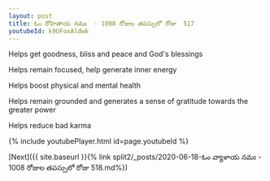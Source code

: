 ```yaml
---
layout: post
title: ఓం రోహితాయ నమః  - 1008 రోజుల తపస్సులో రోజు  517
youtubeId: k9UFoxAldwk
---
```

 
 
Helps get goodness, bliss and peace and God's blessings
 
Helps remain focused, help generate inner energy 
 
Helps boost physical and mental health 
 
Helps remain grounded and generates a sense of gratitude towards the greater power 
 
Helps reduce bad karma
 
 
 
 


{% include youtubePlayer.html id=page.youtubeId %}
 
[Next]({{ site.baseurl }}{% link  split2/_posts/2020-06-18-ఓం వ్యాళాయ నమః  - 1008 రోజుల తపస్సులో రోజు  518.md%})
 
